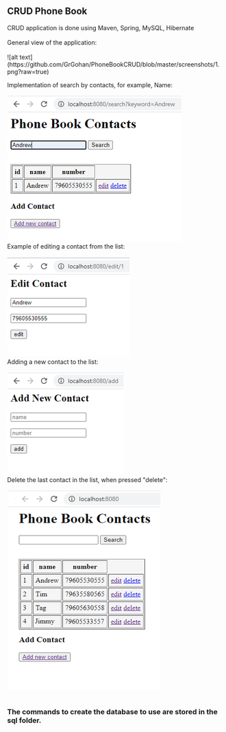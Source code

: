 <h2>CRUD Phone Book</h2>
CRUD application is done using Maven, Spring, MySQL, Hibernate<br>
<br>
General view of the application:<br><br>
![alt text](https://github.com/GrGohan/PhoneBookCRUD/blob/master/screenshots/1.png?raw=true)<br>




Implementation of search by contacts, for example, Name:<br><br>
![alt text](https://github.com/GrGohan/PhoneBookCRUD/blob/master/screenshots/2(search).png?raw=true)<br>
Example of editing a contact from the list:<br><br>
![alt text](https://github.com/GrGohan/PhoneBookCRUD/blob/master/screenshots/3(edit).png?raw=true)<br>
Adding a new contact to the list:<br><br>
![alt text](https://github.com/GrGohan/PhoneBookCRUD/blob/master/screenshots/4(add).png?raw=true)<br>
Delete the last contact in the list, when pressed "delete":<br><br>
![alt text](https://github.com/GrGohan/PhoneBookCRUD/blob/master/screenshots/5(delete).png?raw=true)<br>
<br>
<h3>The commands to create the database to use are stored in the sql folder.</h3>
